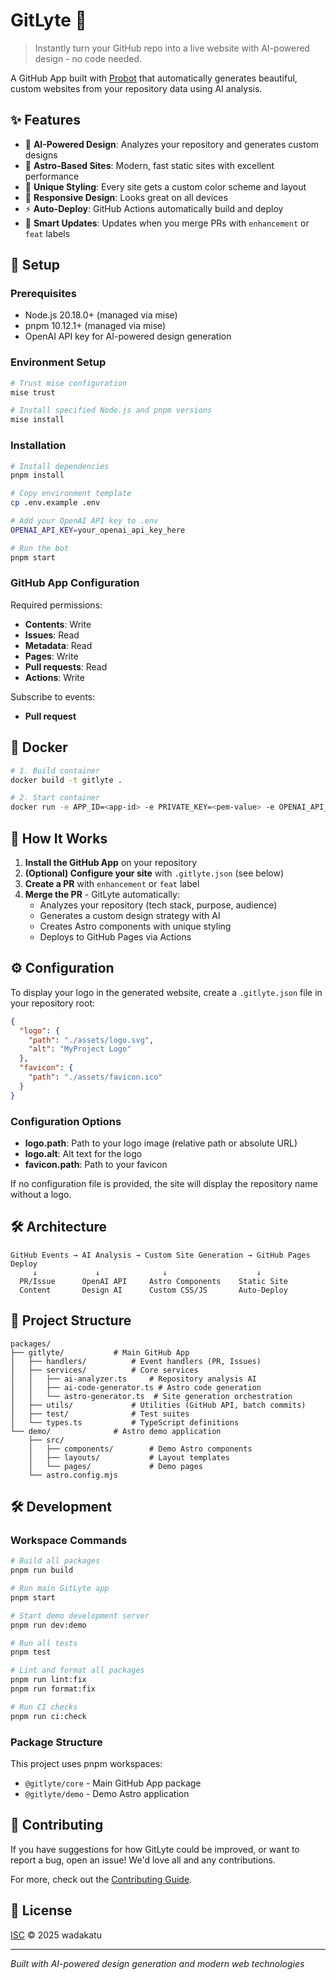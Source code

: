 # GitLyte 🤖

> Instantly turn your GitHub repo into a live website with AI-powered design - no code needed.

A GitHub App built with [Probot](https://github.com/probot/probot) that automatically generates beautiful, custom websites from your repository data using AI analysis.

## ✨ Features

- 🤖 **AI-Powered Design**: Analyzes your repository and generates custom designs
- 🚀 **Astro-Based Sites**: Modern, fast static sites with excellent performance
- 🎨 **Unique Styling**: Every site gets a custom color scheme and layout
- 📱 **Responsive Design**: Looks great on all devices
- ⚡ **Auto-Deploy**: GitHub Actions automatically build and deploy
- 🔄 **Smart Updates**: Updates when you merge PRs with `enhancement` or `feat` labels

## 🚀 Setup

### Prerequisites
- Node.js 20.18.0+ (managed via mise)
- pnpm 10.12.1+ (managed via mise)
- OpenAI API key for AI-powered design generation

### Environment Setup

```sh
# Trust mise configuration
mise trust

# Install specified Node.js and pnpm versions
mise install
```

### Installation

```sh
# Install dependencies
pnpm install

# Copy environment template
cp .env.example .env

# Add your OpenAI API key to .env
OPENAI_API_KEY=your_openai_api_key_here

# Run the bot
pnpm start
```

### GitHub App Configuration

Required permissions:
- **Contents**: Write
- **Issues**: Read
- **Metadata**: Read
- **Pages**: Write
- **Pull requests**: Read
- **Actions**: Write

Subscribe to events:
- **Pull request**

## 🐳 Docker

```sh
# 1. Build container
docker build -t gitlyte .

# 2. Start container
docker run -e APP_ID=<app-id> -e PRIVATE_KEY=<pem-value> -e OPENAI_API_KEY=<openai-key> gitlyte
```

## 🎯 How It Works

1. **Install the GitHub App** on your repository
2. **(Optional) Configure your site** with `.gitlyte.json` (see below)
3. **Create a PR** with `enhancement` or `feat` label
4. **Merge the PR** - GitLyte automatically:
   - Analyzes your repository (tech stack, purpose, audience)
   - Generates a custom design strategy with AI
   - Creates Astro components with unique styling
   - Deploys to GitHub Pages via Actions

## ⚙️ Configuration

To display your logo in the generated website, create a `.gitlyte.json` file in your repository root:

```json
{
  "logo": {
    "path": "./assets/logo.svg",
    "alt": "MyProject Logo"
  },
  "favicon": {
    "path": "./assets/favicon.ico"
  }
}
```

### Configuration Options

- **logo.path**: Path to your logo image (relative path or absolute URL)
- **logo.alt**: Alt text for the logo
- **favicon.path**: Path to your favicon

If no configuration file is provided, the site will display the repository name without a logo.

## 🛠 Architecture

```
GitHub Events → AI Analysis → Custom Site Generation → GitHub Pages Deploy
     ↓             ↓              ↓                    ↓
  PR/Issue      OpenAI API     Astro Components    Static Site
  Content       Design AI      Custom CSS/JS       Auto-Deploy
```

## 📁 Project Structure

```
packages/
├── gitlyte/           # Main GitHub App
│   ├── handlers/          # Event handlers (PR, Issues)
│   ├── services/          # Core services
│   │   ├── ai-analyzer.ts     # Repository analysis AI
│   │   ├── ai-code-generator.ts # Astro code generation
│   │   └── astro-generator.ts  # Site generation orchestration
│   ├── utils/             # Utilities (GitHub API, batch commits)
│   ├── test/              # Test suites
│   └── types.ts           # TypeScript definitions
└── demo/              # Astro demo application
    ├── src/
    │   ├── components/        # Demo Astro components
    │   ├── layouts/           # Layout templates
    │   └── pages/             # Demo pages
    └── astro.config.mjs

```

## 🛠 Development

### Workspace Commands

```sh
# Build all packages
pnpm run build

# Run main GitLyte app
pnpm start

# Start demo development server
pnpm run dev:demo

# Run all tests
pnpm test

# Lint and format all packages
pnpm run lint:fix
pnpm run format:fix

# Run CI checks
pnpm run ci:check
```

### Package Structure

This project uses pnpm workspaces:
- `@gitlyte/core` - Main GitHub App package
- `@gitlyte/demo` - Demo Astro application

## 🤝 Contributing

If you have suggestions for how GitLyte could be improved, or want to report a bug, open an issue! We'd love all and any contributions.

For more, check out the [Contributing Guide](CONTRIBUTING.md).

## 📄 License

[ISC](LICENSE) © 2025 wadakatu

---

*Built with AI-powered design generation and modern web technologies*

